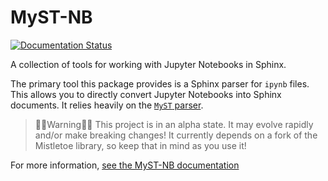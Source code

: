 # MyST-NB

[![Documentation Status](https://readthedocs.org/projects/myst-nb/badge/?version=latest)](https://myst-nb.readthedocs.io/en/latest/?badge=latest)

A collection of tools for working with Jupyter Notebooks in Sphinx.

The primary tool this package provides is a Sphinx parser for `ipynb` files.
This allows you to directly convert Jupyter Notebooks into Sphinx documents.
It relies heavily on the [`MyST` parser](https://github.com/ExecutableBookProject/myst_parser).

> 🛑🛑Warning🛑🛑
> This project is in an alpha state. It may evolve rapidly and/or make breaking changes!
> It currently depends on a fork of the Mistletoe library, so keep that in mind as you
> use it!

For more information, [see the MyST-NB documentation](https://myst-nb.readthedocs.io/en/latest/)
